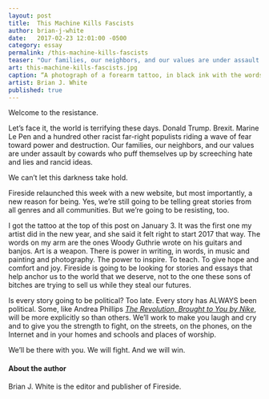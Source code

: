 ```yaml
---
layout: post
title:  This Machine Kills Fascists
author: brian-j-white
date:   2017-02-23 12:01:00 -0500
category: essay
permalink: /this-machine-kills-fascists
teaser: "Our families, our neighbors, and our values are under assault by cowards who puff themselves up by screeching hate and lies and rancid ideas."
art: this-machine-kills-fascists.jpg
caption: “A photograph of a forearm tattoo, in black ink with the words ‘This Machine Kills Fascists’ above a fountain pen.“
artist: Brian J. White
published: true
---
```

Welcome to the resistance.

Let’s face it, the world is terrifying these days. Donald Trump. Brexit. Marine Le Pen and a hundred other racist far-right populists riding a wave of fear toward power and destruction. Our families, our neighbors, and our values are under assault by cowards who puff themselves up by screeching hate and lies and rancid ideas.

We can’t let this darkness take hold.

Fireside relaunched this week with a new website, but most importantly, a new reason for being. Yes, we’re still going to be telling great stories from all genres and all communities. But we’re going to be resisting, too.

I got the tattoo at the top of this post on January 3. It was the first one my artist did in the new year, and she said it felt right to start 2017 that way. The words on my arm are the ones Woody Guthrie wrote on his guitars and banjos. Art is a weapon. There is power in writing, in words, in music and painting and photography. The power to inspire. To teach. To give hope and comfort and joy. Fireside is going to be looking for stories and essays that help anchor us to the world that we deserve, not to the one these sons of bitches are trying to sell us while they steal our futures.

Is every story going to be political? Too late. Every story has ALWAYS been political. Some, like Andrea Phillips *[The Revolution, Brought to You by Nike](http://firesidefiction.com/the-revolution-brought-to-you-by-nike)*, will be more explicitly so than others. We’ll work to make you laugh and cry and to give you the strength to fight, on the streets, on the phones, on the Internet and in your homes and schools and places of worship.

We’ll be there with you. We will fight. And we will win.
#### About the author
Brian J. White is the editor and publisher of Fireside.
